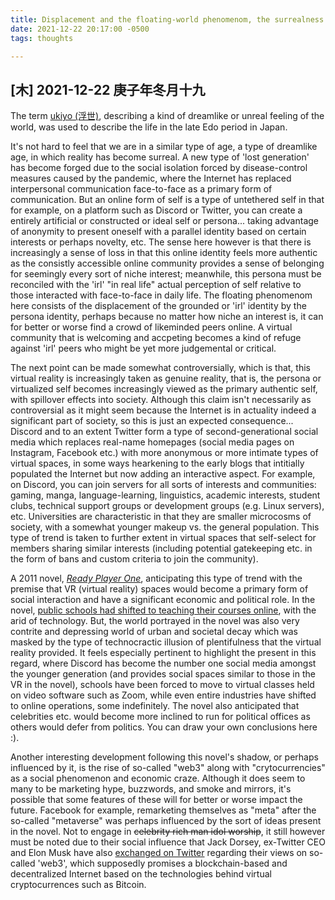 ```yaml
---
title: Displacement and the floating-world phenomenom, the surrealness of reality
date: 2021-12-22 20:17:00 -0500
tags: thoughts

---
```


## [木] 2021-12-22 庚子年冬月十九

The term [ukiyo (浮世)](https://en.wikipedia.org/wiki/Ukiyo), describing a kind of dreamlike or unreal feeling of the world, was used to describe the life in the late Edo period in Japan.
<!-- 曾經有「浮世」所詞，指一種浮沉世界、飄揚如夢，話說是描寫著日本江戶時代晚年一種時代文化及史觀。 --><!-- 大唐盛年時， -->

It's not hard to feel that we are in a similar type of age, a type of dreamlike age, in which reality has become surreal. A new type of 'lost generation' has become forged due to the social isolation forced by disease-control measures caused by the pandemic, where the Internet has replaced interpersonal communication face-to-face as a primary form of communication. But an online form of self is a type of untethered self in that for example, on a platform such as Discord or Twitter, you can create a entirely artificial or constructed or ideal self or persona... taking advantage of anonymity to present oneself with a parallel identity based on certain interests or perhaps novelty, etc. The sense here however is that there is increasingly a sense of loss in that this online identity feels more authentic as the consistly accessible online community provides a sense of belonging for seemingly every sort of niche interest; meanwhile, this persona must be reconciled with the 'irl' "in real life" actual perception of self relative to those interacted with face-to-face in daily life. The floating phenomenom here consists of the displacement of the grounded or 'irl' identity by the persona identity, perhaps because no matter how niche an interest is, it can for better or worse find a crowd of likeminded peers online. A virtual community that is welcoming and accpeting becomes a kind of refuge against 'irl' peers who might be yet more judgemental or critical.

The next point can be made somewhat controversially, which is that, this virtual reality is increasingly taken as genuine reality, that is, the persona or virtualized self becomes increasingly viewed as the primary authentic self, with spillover effects into society. Although this claim isn't necessarily as controversial as it might seem because the Internet is in actuality indeed a significant part of society, so this is just an expected consequence... Discord and to an extent Twitter form a type of second-generational social media which replaces real-name homepages (social media pages on Instagram, Facebook etc.) with more anonymous or more intimate types of virtual spaces, in some ways hearkening to the early blogs that intitially populated the Internet but now adding an interactive aspect. For example, on Discord, you can join servers for all sorts of interests and communities: gaming, manga, language-learning, linguistics, academic interests, student clubs, technical support groups or development groups (e.g. Linux servers), etc. Universities are characteristic in that they are smaller microcosms of society, with a somewhat younger makeup vs. the general population. This type of trend is taken to further extent in virtual spaces that self-select for members sharing similar interests (including potential gatekeeping etc. in the form of bans and custom criteria to join the community). 

A 2011 novel, [*Ready Player One*](https://www.goodreads.com/book/show/9969571-ready-player-one), anticipating this type of trend with the premise that VR (virtual reality) spaces would become a primary form of social interaction and have a significant economic and political role. In the novel, [public schools had shifted to teaching their courses online](https://readyplayerone.fandom.com/wiki/Ludus), with the arid of technology. But, the world portrayed in the novel was also very contrite and depressing world of urban and societal decay which was masked by the type of technocractic illusion of plentifulness that the virtual reality provided. It feels especially pertinent to highlight the present in this regard, where Discord has become the number one social media amongst the younger generation (and provides social spaces similar to those in the VR in the novel), schools have been forced to move to virtual classes held on video software such as Zoom, while even entire industries have shifted to online operations, some indefinitely. The novel also anticipated that celebrities etc. would become more inclined to run for political offices as others would defer from politics. You can draw your own conclusions here :). 

Another interesting development following this novel's shadow, or perhaps influenced by it, is the rise of so-called "web3" along with "crytocurrencies" as a social phenomenon and economic craze. Although it does seem to many to be marketing hype, buzzwords, and smoke and mirrors, it's possible that some features of these will for better or worse impact the future. Facebook for example, remarketing themselves as "meta" after the so-called "metaverse" was perhaps influenced by the sort of ideas present in the novel. Not to engage in ~~celebrity rich man idol worship~~, it still however must be noted due to their social influence that Jack Dorsey, ex-Twitter CEO and Elon Musk have also [exchanged on Twitter](https://www.reuters.com/markets/us/has-anyone-seen-web3-musk-dorsey-mock-techs-latest-buzzword-2021-12-21/) regarding their views on so-called 'web3', which supposedly promises a blockchain-based and decentralized Internet based on the technologies behind virtual cryptocurrences such as Bitcoin.  
